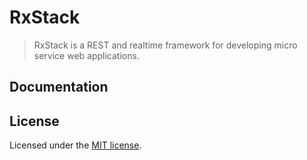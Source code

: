 # RxStack

> RxStack is a REST and realtime framework for developing micro service web applications.

## Documentation

## License

Licensed under the [MIT license](LICENSE).